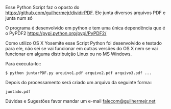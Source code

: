 Esse Python Script faz o oposto do https://github.com/guilhermejr/dividirPDF. Ele junta diversos arquivos PDF e junta num só

O programa é desenvolvido em python e tem uma única dependência que é o PyPDF2
https://pypi.python.org/pypi/PyPDF2/ 

Como utilizo OS X Yosemite esse Script Python foi desenvolvido e testado para ele, não sei se vai funcionar em outras versões do OS X nem se vai funcionar 
em alguma distribuição Linux ou no MS Windows.

Para executa-lo::

	$ python juntarPDF.py arquivo1.pdf arquivo2.pdf arquivo3.pdf ...

Depois do processamento será criado um arquivo da seguinte forma::
	
	juntado.pdf

Dúvidas e Sugestões favor mandar um e-mail falecom@guilhermejr.net
